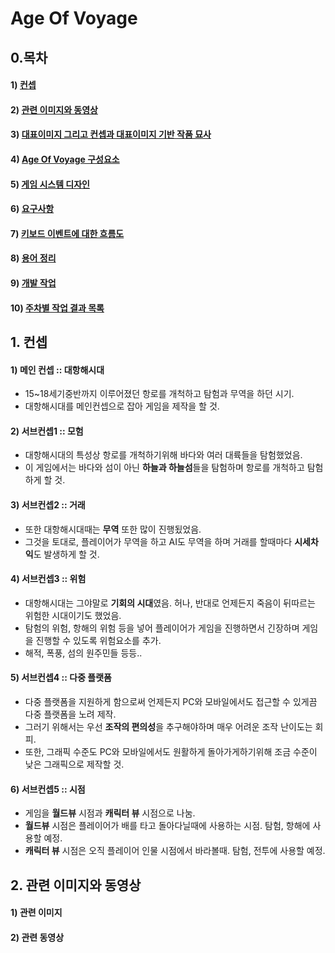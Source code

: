 # Age Of Voyage

## 0.목차
#### 1) [컨셉](#1)
#### 2) [관련 이미지와 동영상](#2)
#### 3) [대표이미지 그리고 컨셉과 대표이미지 기반 작품 묘사](#3)
#### 4) [Age Of Voyage 구성요소](#4)
#### 5) [게임 시스템 디자인](#5)
#### 6) [요구사항](#6)
#### 7) [키보드 이벤트에 대한 흐름도](#7)
#### 8) [용어 정리](#8)
#### 9) [개발 작업](#9)
#### 10) [주차별 작업 결과 목록](#10)
    
## 1. 컨셉<a name='1'></a>
#### 1) 메인 컨셉 :: 대항해시대
- 15~18세기중반까지 이루어졌던 항로를 개척하고 탐험과 무역을 하던 시기.
- 대항해시대를 메인컨셉으로 잡아 게임을 제작을 할 것.
#### 2) 서브컨셉1 :: 모험
- 대항해시대의 특성상 항로를 개척하기위해 바다와 여러 대륙들을 탐험했었음.
- 이 게임에서는 바다와 섬이 아닌 **하늘과 하늘섬**들을 탐험하며 항로를 개척하고 탐험하게 할 것.
#### 3) 서브컨셉2 :: 거래
- 또한 대항해시대때는 **무역** 또한 많이 진행됬었음.
- 그것을 토대로, 플레이어가 무역을 하고 AI도 무역을 하며 거래를 할때마다 **시세차익**도 발생하게 할 것.
#### 4) 서브컨셉3 :: 위험
- 대항해시대는 그야말로 **기회의 시대**였음. 허나, 반대로 언제든지 죽음이 뒤따르는 위험한 시대이기도 했었음.
- 탐험의 위험, 항해의 위험 등을 넣어 플레이어가 게임을 진행하면서 긴장하며 게임을 진행할 수 있도록 위험요소를 추가.
- 해적, 폭풍, 섬의 원주민들 등등..
#### 5) 서브컨셉4 :: 다중 플랫폼
- 다중 플랫폼을 지원하게 함으로써 언제든지 PC와 모바일에서도 접근할 수 있게끔 다중 플랫폼을 노려 제작.
- 그러기 위해서는 우선 **조작의 편의성**을 추구해야하며 매우 어려운 조작 난이도는 회피.
- 또한, 그래픽 수준도 PC와 모바일에서도 원활하게 돌아가게하기위해 조금 수준이 낮은 그래픽으로 제작할 것.
#### 6) 서브컨셉5 :: 시점
- 게임을 **월드뷰** 시점과 **캐릭터 뷰** 시점으로 나눔.
- **월드뷰** 시점은 플레이어가 배를 타고 돌아다닐때에 사용하는 시점. 탐험, 항해에 사용할 예정.
- **캐릭터 뷰** 시점은 오직 플레이어 인물 시점에서 바라볼때. 탐험, 전투에 사용할 예정.

## 2. 관련 이미지와 동영상<a name='2'></a>
#### 1) 관련 이미지
#### 2) 관련 동영상
